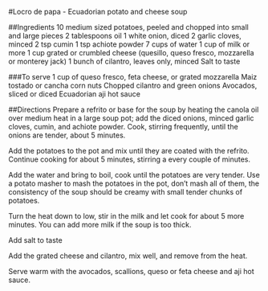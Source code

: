#Locro de papa - Ecuadorian potato and cheese soup

##Ingredients
10 medium sized potatoes, peeled and chopped into small and large pieces
2 tablespoons oil
1 white onion, diced
2 garlic cloves, minced
2 tsp cumin
1 tsp achiote powder
7 cups of water
1 cup of milk or more
1 cup grated or crumbled cheese (quesillo, queso fresco, mozzarella or monterey jack)
1 bunch of cilantro, leaves only, minced
Salt to taste

###To serve
1 cup of queso fresco, feta cheese, or grated mozzarella
Maiz tostado or cancha corn nuts
Chopped cilantro and green onions
Avocados, sliced or diced
Ecuadorian aji hot sauce

##Directions
Prepare a refrito or base for the soup by heating the canola oil over medium heat in a large soup pot; add the diced onions, minced garlic cloves, cumin, and achiote powder. Cook, stirring frequently, until the onions are tender, about 5 minutes.

Add the potatoes to the pot and mix until they are coated with the refrito. Continue cooking for about 5 minutes, stirring a every couple of minutes.

Add the water and bring to boil, cook until the potatoes are very tender. Use a potato masher to mash the potatoes in the pot, don’t mash all of them, the consistency of the soup should be creamy with small tender chunks of potatoes.

Turn the heat down to low, stir in the milk and let cook for about 5 more minutes. You can add more milk if the soup is too thick.

Add salt to taste

Add the grated cheese and cilantro, mix well, and remove from the heat.

Serve warm with the avocados, scallions, queso or feta cheese and aji hot sauce.

